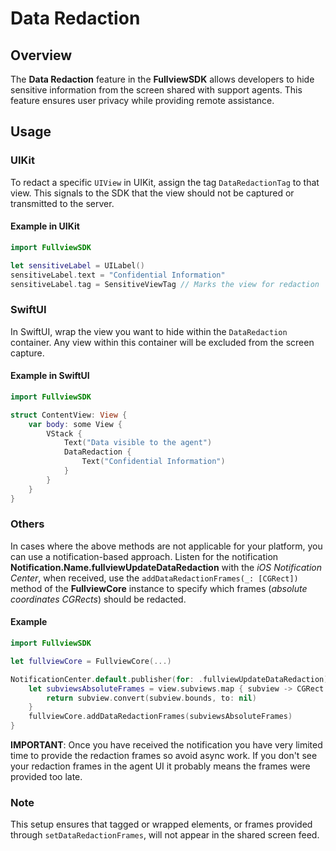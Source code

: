 # Data Redaction

## Overview
The **Data Redaction** feature in the **FullviewSDK** allows developers to hide sensitive information from the screen shared with support agents. This feature ensures user privacy while providing remote assistance.

## Usage

### UIKit
To redact a specific `UIView` in UIKit, assign the tag `DataRedactionTag` to that view. This signals to the SDK that the view should not be captured or transmitted to the server.

#### Example in UIKit

```swift
import FullviewSDK

let sensitiveLabel = UILabel()
sensitiveLabel.text = "Confidential Information"
sensitiveLabel.tag = SensitiveViewTag // Marks the view for redaction
```


### SwiftUI

In SwiftUI, wrap the view you want to hide within the `DataRedaction` container. Any view within this container will be excluded from the screen capture.

#### Example in SwiftUI

```swift
import FullviewSDK

struct ContentView: View {
    var body: some View {
        VStack {
            Text("Data visible to the agent")
            DataRedaction {
                Text("Confidential Information")
            }
        }
    }
}
```

### Others

In cases where the above methods are not applicable for your platform, you can use a notification-based approach. Listen for the notification **Notification.Name.fullviewUpdateDataRedaction** with the *iOS Notification Center*, when received, use the `addDataRedactionFrames(_: [CGRect])` method of the **FullviewCore** instance to specify which frames (*absolute coordinates CGRects*) should be redacted.

#### Example

```swift
import FullviewSDK

let fullviewCore = FullviewCore(...)

NotificationCenter.default.publisher(for: .fullviewUpdateDataRedaction)) { _ in
	let subviewsAbsoluteFrames = view.subviews.map { subview -> CGRect in
		return subview.convert(subview.bounds, to: nil)
	}
	fullviewCore.addDataRedactionFrames(subviewsAbsoluteFrames)
}
```
**IMPORTANT**: Once you have received the notification you have very limited time to provide the redaction frames so avoid async work. If you don't see your redaction frames in the agent UI it probably means the frames were provided too late.

### Note
This setup ensures that tagged or wrapped elements, or frames provided through `setDataRedactionFrames`, will not appear in the shared screen feed.